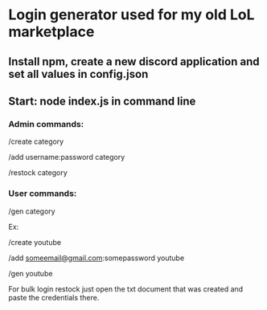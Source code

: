 # Login generator used for my old LoL marketplace

## Install npm, create a new discord application and set all values in config.json
## Start: node index.js in command line

### Admin commands:

/create category

/add username:password category

/restock category


### User commands:

/gen category



Ex:

/create youtube

/add someemail@gmail.com:somepassword youtube

/gen youtube

For bulk login restock just open the txt document that was created and paste the credentials there.
